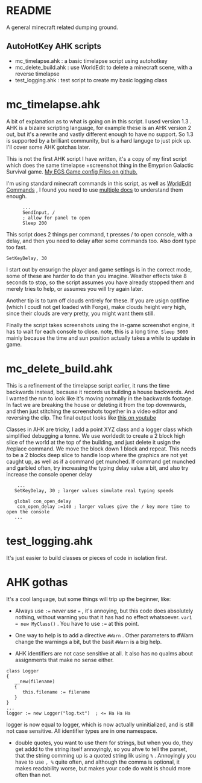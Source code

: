# README
A general minecraft related dumping ground.
## AutoHotKey AHK scripts
 * mc_timelapse.ahk : a basic timelapse script using autohotkey
 * mc_delete_build.ahk : use WorldEdit to delete a minecraft scene, with a reverse timelapse
 * test_logging.ahk : test script to create my basic logging class
 
 # mc_timelapse.ahk
 A bit of explanation as to what is going on in this script. I used version 1.3 . AHK is a bizaire scripting language, for example these is an AHK version 2 out, but it's a rewrite and vastly different enough to have no support. So 1.3 is supported by a brilliant community, but is a hard languge to just pick up. I'll cover some AHK gotchas later.
 
 This is not the first AHK script I have written, it's a copy of my first script which does the same timelapse +screenshot thing in the Emyprion Galactic Survival game. [My EGS Game config Files on github.](https://github.com/zaphodikus/EGS-gameconfig)

I'm using standard minecraft commands in this script, as well as [WorldEdit Commands](https://minecraft-worldedit.fandom.com/wiki/Worldedit_Commands) , I found you need to use [multiple docs](https://worldedit.enginehub.org/en/latest/commands/) to understand them enough. 
```
      ...
      SendInput, /
      ; allow for panel to open
      Sleep 200
```      
This script does 2 things per command, t presses / to open console, with a delay, and then you need to delay after some commands too. Also dont type too fast.
```
SetKeyDelay, 30
```
I start out by ensurign the player and game settings is in the correct mode, some of these are harder to do than you imagine. Weather effects take 8 seconds to stop, so the script assumes you have already stopped them and merely tries to help, or assumes you will try again later. 

Another tip is to turn off clouds entirely for these. If you are usign optifine (which I coudl not get loaded wtih Forge), make clouds height very high, since their clouds are very pretty, you might want them still.

Finally the script takes screenshots using the in-game screenshot engine, it has to wait for each console to close. note, this is a long time. ```Sleep 5000``` mainly because the time and sun position actually takes a while to update in game.

# mc_delete_build.ahk
This is a refinement of the timelapse script earlier, it runs the time backwards instead, because it records us building a house backwards. And I wanted the run to look like it's moving normally in the backwards footage. In fact we are breaking the house or deleting it from the top downwards, and then just stitching the screenshots together in a video editor and reversing the clip. The final output looks like [this on youtube](https://youtu.be/MaagTF2Jms4)

Classes in AHK are tricky, I add a point XYZ class and a logger class which simplified debugging a tonne. We use worldedit to create a 2 block high slice of the world at the top of the building, and just delete it usign the /replace command. We move the block down 1 block and repeat. This needs to be a 2 blocks deep slice to handle loop where the graphics are not yet caught up, as well as if a command get munched. If command get munched and garbled often, try increasing the typing delay value a bit, and also try increase the console opener delay
```
	...
   SetKeyDelay, 30 ; larger values simulate real typing speeds

   global con_open_delay
	con_open_delay :=140 ; larger values give the / key more time to open the console
   ...

```
# test_logging.ahk
It's just easier to build classes or pieces of code in isolation first.

# AHK gothas
It's a cool language, but some things will trip up the beginner, like:
* Always use ```:=``` *never use ```=``` ,* it's annoying, but this code does absolutely nothing, without warning you that it has had no effect whatsoever. ```var1 = new MyClass()``` . You have to use ```:=``` at this point. 

* One way to help is to add a directive ```#Warn``` . Other parameters to #Warn change the warnings a bit, but the basit ```#Warn``` is a big help. 
* AHK identifiers are not case sensitive at all. It also has no qualms about assignments that make no sense either.
```
class Logger
{
   __new(filename)
   {
      this.filename := filename
   }
}
...
logger := new Logger("log.txt")  ; <= Ha Ha Ha
```
logger is now equal to logger, which is now actually uninitialized, and is still not case sensitive. All identifier types are in one namespace.

* double quotes, you want to use them for strings, but when you do, they get addd to the string itself annoyingly, so you ahve to tell the parset, that the string comming up is a quoted string lik using ```%``` . Annoyingly you have to use ```, %``` quite often, and although the comma is optional, it makes readability worse, but makes your code do waht is should more often than not.